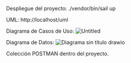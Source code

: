 Despliegue del proyecto: ./vendor/bin/sail up

UML: http://localhost/uml

Diagrama de Casos de Uso:
![Untitled](https://github.com/MartinCaparros/PrexChallenge/assets/79990559/dbc28e37-24c4-4a17-bc19-c07f94ede96c)

Diagrama de Datos:
![Diagrama sin título drawio](https://github.com/MartinCaparros/PrexChallenge/assets/79990559/544aa9b8-7dfa-412c-8ae3-1fbf0a849182)

Colección POSTMAN dentro del proyecto. 
